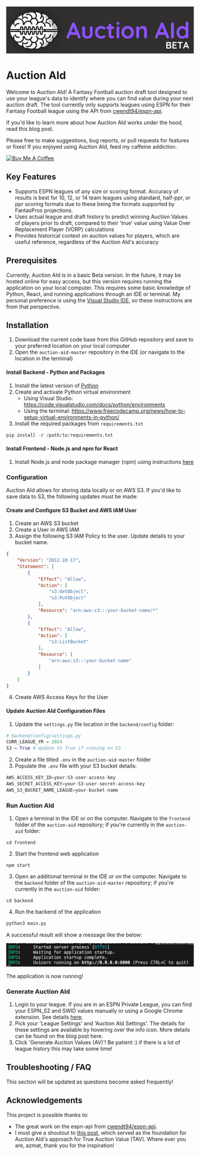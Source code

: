 ![alt text](frontend/src/Components/Auction_AId_logo_wide_beta.png)

# Auction AId

Welcome to Auction AId!  A Fantasy Football auction draft tool designed to use your league's data to identify where you can find value during your next auction draft.  The tool currently only supports leagues using ESPN for their Fantasy Football league using the API from [cwendt94/espn-api](https://github.com/cwendt94/espn-api).

If you'd like to learn more about how Auction AId works under the hood, read this blog post.

Please free to make suggestions, bug reports, or pull requests for features or fixes!  If you enjoyed using Auction AId, feed my caffeine addiction.

<a href="https://buymeacoffee.com/ryanlynchuf" target="_blank"><img src="https://cdn.buymeacoffee.com/buttons/default-orange.png" alt="Buy Me A Coffee" height="41" width="174"></a>


## Key Features

- Supports ESPN leagues of any size or scoring format.  Accuracy of results is best for 10, 12, or 14 team leagues using standard, half-ppr, or ppr scoring formats due to these being the formats supported by FantasPros projections.
- Uses actual league and draft history to predict winning Auction Values of players prior to draft, compared to their 'true' value using Value Over Replacement Player (VORP) calculations
- Provides historical context on auction values for players, which are useful reference, regardless of the Auction AId's accuracy

## Prerequisites

Currently, Auction AId is in a basic Beta version.  In the future, it may be hosted online for easy access, but this version requires running the application on your local computer.  This requires some basic knowledge of Python, React, and running applications through an IDE or terminal.  My personal preference is using the [Visual Studio IDE](https://visualstudio.microsoft.com/), so these instructions are from that perspective.

## Installation

1. Download the current code base from this GitHub repository and save to your preferred location on your local computer
2. Open the `auction-aid-master` repository in the IDE (or navigate to the location in the terminal)

#### Install Backend - Python and Packages

1. Install the latest version of [Python](https://www.python.org/downloads/)
2. Create and activate Python virtual environment 
    - Using Visual Studio: https://code.visualstudio.com/docs/python/environments
    - Using the terminal: https://www.freecodecamp.org/news/how-to-setup-virtual-environments-in-python/
2. Install the required packages from `requirements.txt`

```python
pip install -r /path/to/requirements.txt
```

#### Install Frontend - Node.js and npm for React

1. Install Node.js and node package manager (npm) using instructions [here](https://gist.github.com/MichaelCurrin/aa1fc56419a355972b96bce23f3bccba)

### Configuration

Auction AId allows for storing data locally or on AWS S3.  If you'd like to save data to S3, the following updates must be made:


#### Create and Configure S3 Bucket and AWS IAM User
1. Create an AWS S3 bucket
2. Create a User in AWS IAM
3. Assign the following S3 IAM Policy to the user.  Update details to your bucket name.

```json
{
    "Version": "2012-10-17",
    "Statement": [
        {
            "Effect": "Allow",
            "Action": [
                "s3:GetObject",
                "s3:PutObject"
            ],
            "Resource": "arn:aws:s3:::your-bucket-name/*"
        },
        {
            "Effect": "Allow",
            "Action": [
                "s3:ListBucket"
            ],
            "Resource": [
                "arn:aws:s3:::your-bucket-name"
            ]
        }
    ]
}
```

4. Create AWS Access Keys for the User


#### Update Auction AId Configuration Files
1. Update the `settings.py` file location in the `backend/config` folder:

``` python
# backend/config/settings.py
CURR_LEAGUE_YR = 2024
S3 = True # Update to True if running on S3
```

2. Create a file titled `.env` in the `auction-aid-master` folder
3. Populate the `.env` file with your S3 bucket details:

```python
AWS_ACCESS_KEY_ID=your-S3-user-access-key
AWS_SECRET_ACCESS_KEY=your-S3-user-secret-access-key
AWS_S3_BUCKET_NAME_LEAGUE=your-bucket-name
```

### Run Auction AId

1. Open a terminal in the IDE or on the computer.  Navigate to the `frontend` folder of the `auction-aid` repository; if you're currently in the `auction-aid` folder:

```
cd frontend
```

2. Start the frontend web application

```
npm start
```

3. Open an additional terminal in the IDE or on the computer.  Navigate to the `backend` folder of the `auction-aid-master` repository; if you're currently in the `auction-aid` folder:

```
cd backend
```

4. Run the backend of the application

```python
python3 main.py
```

A successful result will show a message like the below:

![alt text](frontend/src/Components/image.png)

The application is now running!

### Generate Auction AId

1. Login to your league.  If you are in an ESPN Private League, you can find your ESPN_S2 and SWID values manually or using a Google Chrome extension.  See details [here](https://github.com/cwendt94/espn-api/discussions/150#discussioncomment-133615).
2. Pick your 'League Settings' and 'Auction AId Settings'.  The details for these settings are available by hovering over the info icon.  More details can be found on the blog post here.
3. Click 'Generate Auction Values (AV)'!  Be patient :) if there is a lot of league history this may take some time!

## Troubleshooting / FAQ
This section will be updated as questions become asked frequently!


## Acknowledgements
This project is possible thanks to:

- The great work on the espn-api from [cwendt94/espn-api](https://github.com/cwendt94/espn-api).
- I must give a shoutout to [this post](https://forums.footballguys.com/threads/auction-value-strategy.813174/), which served as the foundation for Auction AId's approach for True Auction Value (TAV).  Where ever you are, azmat, thank you for the inspiration!